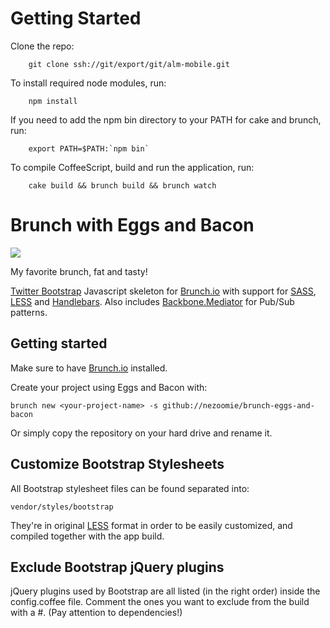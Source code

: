 # Getting Started

Clone the repo:

        git clone ssh://git/export/git/alm-mobile.git

To install required node modules, run:

        npm install

If you need to add the npm bin directory to your PATH for cake and brunch, run:

        export PATH=$PATH:`npm bin`

To compile CoffeeScript, build and run the application, run:

        cake build && brunch build && brunch watch

# Brunch with Eggs and Bacon

![](https://a248.e.akamai.net/camo.github.com/1c7212d12d1b170a4247587d46fa1c8a234538d0/687474703a2f2f662e636c2e6c792f6974656d732f3150343031313356326a336830563375305433532f363837343734373033613266326636643635366336353739363136633265363636633738363432653639373432663638376136363633356633353331333232653661373036372e6a706567)

My favorite brunch, fat and tasty!

[Twitter Bootstrap](http://twitter.github.com/bootstrap/) Javascript skeleton for [Brunch.io](http://brunch.io) with support for [SASS](http://sass-lang.com/), [LESS](http://lesscss.org/) and [Handlebars](http://handlebarsjs.com/). Also includes [Backbone.Mediator](https://github.com/chalbert/Backbone-Mediator) for Pub/Sub patterns.

## Getting started

Make sure to have [Brunch.io](http://brunch.io) installed.

Create your project using Eggs and Bacon with:

    brunch new <your-project-name> -s github://nezoomie/brunch-eggs-and-bacon
    
Or simply copy the repository on your hard drive and rename it.

## Customize Bootstrap Stylesheets

All Bootstrap stylesheet files can be found separated into:

    vendor/styles/bootstrap
    
They're in original [LESS](http://lesscss.org/) format in order to be easily customized, and compiled together with the app build.

## Exclude Bootstrap jQuery plugins

jQuery plugins used by Bootstrap are all listed (in the right order) inside the config.coffee file. Comment the ones you want to exclude from the build with a #. (Pay attention to dependencies!)

